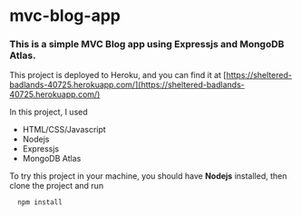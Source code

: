 # mvc-blog-app

### This is a simple MVC Blog app using Expressjs and MongoDB Atlas.

This project is deployed to Heroku, and you can find it at [https://sheltered-badlands-40725.herokuapp.com/](https://sheltered-badlands-40725.herokuapp.com/) 

In this project, I used
  * HTML/CSS/Javascript
  * Nodejs
  * Expressjs
  * MongoDB Atlas

To try this project in your machine, you should have **Nodejs** installed, then clone the project and run
  ```bash
    npm install
  ```

